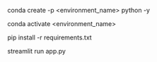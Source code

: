 conda create -p <environment_name> python -y

conda activate <environment_name>

pip install -r requirements.txt

streamlit run app.py
